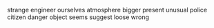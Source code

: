 strange engineer ourselves atmosphere bigger present unusual police citizen danger object seems suggest loose wrong